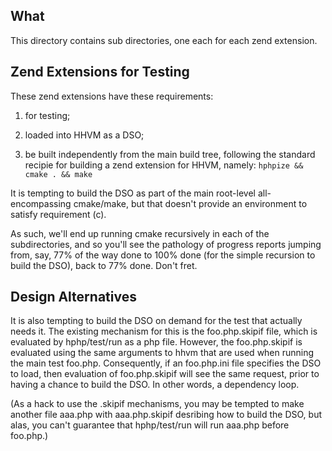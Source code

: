 ## What
This directory contains sub directories, one each for each zend extension.

## Zend Extensions for Testing
These zend extensions have these requirements:
1. for testing;

2. loaded into HHVM as a DSO;

3. be built independently from the main build tree, following the standard recipie for building
a zend extension for HHVM, namely: `hphpize && cmake . && make`

It is tempting to build the DSO as part of the main root-level
all-encompassing cmake/make, but that doesn't provide an environment to
satisfy requirement (c).

As such, we'll end up running cmake recursively in each of the
subdirectories, and so you'll see the pathology of progress reports
jumping from, say, 77% of the way done to 100% done (for the simple
recursion to build the DSO), back to 77% done.  Don't fret.

## Design Alternatives

It is also tempting to build the DSO on demand for the test that
actually needs it.  The existing mechanism for this is the foo.php.skipif
file, which is evaluated by hphp/test/run as a php file.  However, the
foo.php.skipif is evaluated using the same arguments to hhvm that are used
when running the main test foo.php.  Consequently, if an foo.php.ini
file specifies the DSO to load, then evaluation of foo.php.skipif
will see the same request, prior to having a chance to build the DSO.
In other words, a dependency loop.

(As a hack to use the .skipif mechanisms, you may be tempted to make another
file aaa.php with aaa.php.skipif desribing how to build the DSO, but alas,
you can't guarantee that hphp/test/run will run aaa.php before foo.php.)
